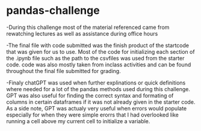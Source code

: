 # pandas-challenge

-During this challenge most of the material referenced came from rewatching lectures as well as assistance during office hours

-The final file with code submitted was the finish product of the startcode that was given for us to use. Most of the code for initializing each section of the .ipynb file such as the path to the csvfiles was used from the starter code. code was also mostly taken from inclass activities and can be found throughout the final file submitted for grading.

-Finaly chatGPT was used when further explinations or quick definitions where needed for a lot of the pandas methods used during this challenge. GPT was also useful for finding the correct syntax and formating of columns in certain dataframes if it was not already given in the starter code. As a side note, GPT was actualy very useful when errors would populate especially for when they were simple erorrs that I had overlooked like running a cell above my current cell to initialize a variable.
